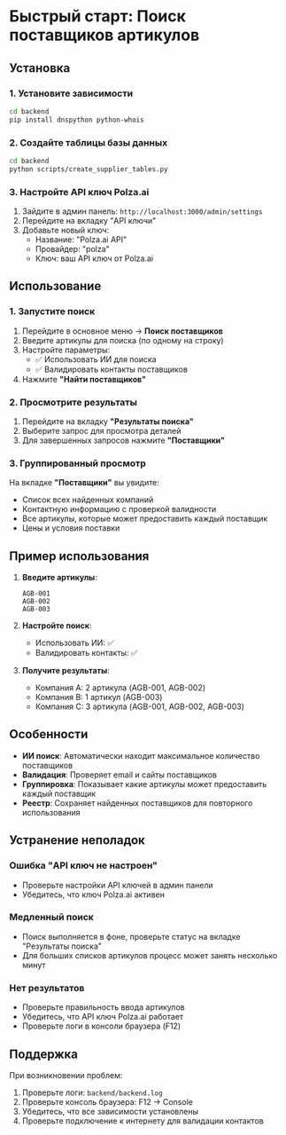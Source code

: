 # Быстрый старт: Поиск поставщиков артикулов

## Установка

### 1. Установите зависимости

```bash
cd backend
pip install dnspython python-whois
```

### 2. Создайте таблицы базы данных

```bash
cd backend
python scripts/create_supplier_tables.py
```

### 3. Настройте API ключ Polza.ai

1. Зайдите в админ панель: `http://localhost:3000/admin/settings`
2. Перейдите на вкладку "API ключи"
3. Добавьте новый ключ:
   - Название: "Polza.ai API"
   - Провайдер: "polza"
   - Ключ: ваш API ключ от Polza.ai

## Использование

### 1. Запустите поиск

1. Перейдите в основное меню → **Поиск поставщиков**
2. Введите артикулы для поиска (по одному на строку)
3. Настройте параметры:
   - ✅ Использовать ИИ для поиска
   - ✅ Валидировать контакты поставщиков
4. Нажмите **"Найти поставщиков"**

### 2. Просмотрите результаты

1. Перейдите на вкладку **"Результаты поиска"**
2. Выберите запрос для просмотра деталей
3. Для завершенных запросов нажмите **"Поставщики"**

### 3. Группированный просмотр

На вкладке **"Поставщики"** вы увидите:
- Список всех найденных компаний
- Контактную информацию с проверкой валидности
- Все артикулы, которые может предоставить каждый поставщик
- Цены и условия поставки

## Пример использования

1. **Введите артикулы**:
   ```
   AGB-001
   AGB-002
   AGB-003
   ```

2. **Настройте поиск**:
   - Использовать ИИ: ✅
   - Валидировать контакты: ✅

3. **Получите результаты**:
   - Компания A: 2 артикула (AGB-001, AGB-002)
   - Компания B: 1 артикул (AGB-003)
   - Компания C: 3 артикула (AGB-001, AGB-002, AGB-003)

## Особенности

- **ИИ поиск**: Автоматически находит максимальное количество поставщиков
- **Валидация**: Проверяет email и сайты поставщиков
- **Группировка**: Показывает какие артикулы может предоставить каждый поставщик
- **Реестр**: Сохраняет найденных поставщиков для повторного использования

## Устранение неполадок

### Ошибка "API ключ не настроен"
- Проверьте настройки API ключей в админ панели
- Убедитесь, что ключ Polza.ai активен

### Медленный поиск
- Поиск выполняется в фоне, проверьте статус на вкладке "Результаты поиска"
- Для больших списков артикулов процесс может занять несколько минут

### Нет результатов
- Проверьте правильность ввода артикулов
- Убедитесь, что API ключ Polza.ai работает
- Проверьте логи в консоли браузера (F12)

## Поддержка

При возникновении проблем:
1. Проверьте логи: `backend/backend.log`
2. Проверьте консоль браузера: F12 → Console
3. Убедитесь, что все зависимости установлены
4. Проверьте подключение к интернету для валидации контактов
